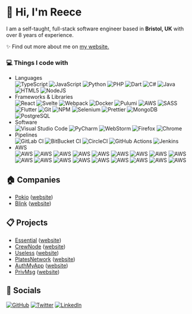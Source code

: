 <h1>👋 Hi, I'm Reece</h1>

<p>I am a self-taught, full-stack software engineer based in <b>Bristol, UK</b> with over 8 years of experience.</p>

<p>
✨️ Find out more about me on <a href="https://reece.biz/">my website.</a><br />
</p>

<h3>💻 Things I code with</h3>
<p>
  <ul>
    <li>
      Languages <br />
      <img alt="TypeScript" src="https://img.shields.io/badge/-TypeScript-007ACC?style=flat&logo=typescript&logoColor=white" />
      <img alt="JavaScript" src="https://img.shields.io/badge/-JavaScript-F0DB4F?style=flat&logo=php&logoColor=white" />
      <img alt="Python" src="https://img.shields.io/badge/-Python-4584b6?style=flat&logo=python&logoColor=white" />
      <img alt="PHP" src="https://img.shields.io/badge/-PHP-474A8A?style=flat&logo=php&logoColor=white" />
      <img alt="Dart" src="https://img.shields.io/badge/-Dart-4597ce?style=flat&logo=dart&logoColor=white" />
      <img alt="C#" src="https://img.shields.io/badge/-C%23-007ACC?style=flat&logo=c-sharp&logoColor=white" />
      <img alt="Java" src="https://img.shields.io/badge/-Java-f89820?style=flat&logo=Java&logoColor=white" />
      <img alt="HTML5" src="https://img.shields.io/badge/-HTML5-E34F26?style=flat&logo=html5&logoColor=white" />
      <img alt="NodeJS" src="https://img.shields.io/badge/-NodeJS-43853d?style=flat&logo=Node.js&logoColor=white" />
    </li>
    <li>
      Frameworks &amp; Libraries <br />
      <img alt="React" src="https://img.shields.io/badge/-React-45b8d8?style=flat&logo=react&logoColor=white" />
      <img alt="Svelte" src="https://img.shields.io/badge/-Svelte-aa1e1e?style=flat&logo=Svelte&logoColor=white" />
      <img alt="Webpack" src="https://img.shields.io/badge/-Webpack-8DD6F9?style=flat&logo=webpack&logoColor=white" /> 
      <img alt="Docker" src="https://img.shields.io/badge/-Docker-46a2f1?style=flat&logo=docker&logoColor=white" />
      <img alt="Pulumi" src="https://img.shields.io/badge/-Pulumi-f26e7e?style=flat&logo=pulumi&logoColor=white" />
      <img alt="AWS" src="https://img.shields.io/badge/-AWS-FF9900?style=flat&logo=amazon&logoColor=white" />
      <img alt="SASS" src="https://img.shields.io/badge/-Sass-CC6699?style=flat&logo=sass&logoColor=white" />
      <img alt="Flutter" src="https://img.shields.io/badge/-Flutter-42A5F5?style=flat&logo=flutter&logoColor=white" />
      <img alt="Git" src="https://img.shields.io/badge/-Git-F05032?style=flat&logo=git&logoColor=white" />
      <img alt="NPM" src="https://img.shields.io/badge/-NPM-CB3837?style=flat&logo=npm&logoColor=white" />
      <img alt="Selenium" src="https://img.shields.io/badge/-Selenium-777e7a?style=flat&logo=selenium&logoColor=white" />
      <img alt="Prettier" src="https://img.shields.io/badge/-Prettier-F7B93E?style=flat&logo=prettier&logoColor=white" />
      <img alt="MongoDB" src="https://img.shields.io/badge/-MongoDB-13aa52?style=flat&logo=mongodb&logoColor=white" />
      <img alt="PostgreSQL" src="https://img.shields.io/badge/-PostgreSQL-336791?style=flat&logo=postgresql&logoColor=white" />
    </li>
    <li>
      Software <br />
      <img alt="Visual Studio Code" src="https://img.shields.io/badge/-Visual%20Studio%20Code-007ACC?style=flat&logo=visual-studio-code&logoColor=white" />
      <img alt="PyCharm" src="https://img.shields.io/badge/-PyCharm-4584b6?style=flat&logo=PyCharm&logoColor=white" />
      <img alt="WebStorm" src="https://img.shields.io/badge/-WebStorm-F0DB4F?style=flat&logo=webstorm&logoColor=white" />
      <img alt="Firefox" src="https://img.shields.io/badge/-Firefox-E66000?style=flat&logo=firefox&logoColor=white" />
      <img alt="Chrome" src="https://img.shields.io/badge/-Chrome-1a73e8?style=flat&logo=google-chrome&logoColor=white" />
    </li>
    <li>
      Pipelines <br />
      <img alt="GitLab CI" src="https://img.shields.io/badge/-GitLab%20CI-FC6D26?style=flat&logo=gitlab&logoColor=white" />
      <img alt="BitBucket CI" src="https://img.shields.io/badge/-BitBucket%20CI-0052CC?style=flat&logo=bitbucket&logoColor=white" />
      <img alt="CircleCI" src="https://img.shields.io/badge/-CircleCI-343434?style=flat&logo=circleci&logoColor=white" />
      <img alt="GitHub Actions" src="https://img.shields.io/badge/-GitHub%20Actions-2088FF?style=flat&logo=githubactions&logoColor=white" />
      <img alt="Jenkins" src="https://img.shields.io/badge/-Jenkins-D24939?style=flat&logo=jenkins&logoColor=white" />
    </li>
    <li>
      AWS <br/>
      <img alt="AWS" src="https://img.shields.io/badge/-S3-64A639?style=flat&logo=amazons3&logoColor=white" />
      <img alt="AWS" src="https://img.shields.io/badge/-Lambda-F78F04?style=flat&logo=awslambda&logoColor=white" />
      <img alt="AWS" src="https://img.shields.io/badge/-ECR-F78F04?style=flat&logo=elastic&logoColor=white" />
      <img alt="AWS" src="https://img.shields.io/badge/-RDS-F78F04?style=flat&logo=amazonrds&logoColor=white" />
      <img alt="AWS" src="https://img.shields.io/badge/-Step%20Functions-F34582?style=flat&logo=amazon&logoColor=white" />
      <img alt="AWS" src="https://img.shields.io/badge/-CloudFormation-F34582?style=flat&logo=amazon&logoColor=white" />
      <img alt="AWS" src="https://img.shields.io/badge/-CloudWatch-F34582?style=flat&logo=amazoncloudwatch&logoColor=white" />
      <img alt="AWS" src="https://img.shields.io/badge/-SNS-F34582?style=flat&logo=amazon&logoColor=white" />
      <img alt="AWS" src="https://img.shields.io/badge/-SSM-F34582?style=flat&logo=amazon&logoColor=white" />
      <img alt="AWS" src="https://img.shields.io/badge/-SQS-F34582?style=flat&logo=amazonsqs&logoColor=white" />
      <img alt="AWS" src="https://img.shields.io/badge/-CodeBuild-4C70F1?style=flat&logo=amazon&logoColor=white" />
      <img alt="AWS" src="https://img.shields.io/badge/-DynamoDB-4C70F1?style=flat&logo=amazondynamodb&logoColor=white" />
      <img alt="AWS" src="https://img.shields.io/badge/-API%20Gateway-975FF5?style=flat&logo=amazon&logoColor=white" />
      <img alt="AWS" src="https://img.shields.io/badge/-Route%2053-975FF5?style=flat&logo=amazonroute53&logoColor=white" />
      <img alt="AWS" src="https://img.shields.io/badge/-CloudFront-975FF5?style=flat&logo=amazon&logoColor=white" />
      <img alt="AWS" src="https://img.shields.io/badge/-VPC-975FF5?style=flat&logo=amazon&logoColor=white" />
      <img alt="AWS" src="https://img.shields.io/badge/-IAM-F54749?style=flat&logo=amazon&logoColor=white" />
      <img alt="AWS" src="https://img.shields.io/badge/-Cognito-F54749?style=flat&logo=amazon&logoColor=white" />
    </li>
  </ul>
</p>
<h2>🏠 Companies</h2>
<p>
  <ul>
    <li><a href="https://github.com/pokioltd">Pokio</a> (<a href="https://pok.io/">website</a>)</li>
    <li><a href="https://github.com/blinkdistro">Blink</a> (<a href="https://blinkdistro.com/">website</a>)</li>
  </ul>
</p>
<h2>📋 Projects</h2>
<p>
  <ul>
    <li><a href="https://github.com/EssentialSRV">Essential</a> (<a href="https://essentialsrv.com/">website</a>)</li>
    <li><a href="https://github.com/CrewNode">CrewNode</a> (<a href="https://crewnode.net/">website</a>)</li>
    <li><a href="https://github.com/UselessCrypto">Useless</a> (<a href="https://uselesscrypto.com/">website</a>)</li>
    <li><a href="https://github.com/PlatesNetwork">PlatesNetwork</a> (<a href="https://plates.network/">website</a>)</li>
    <li><a href="https://github.com/AuthMyApp">AuthMyApp</a> (<a href="https://authmy.app/">website</a>)</li>
    <li><a href="https://github.com/PrivMsgMe">PrivMsg</a> (<a href="https://privmsg.me/">website</a>)</li>
  </ul>
</p>
<h2>🔗 Socials</h2>
<p>
  <a href="https://github.com/reecebenson" target="_blank">
    <img alt="GitHub" src="https://img.shields.io/badge/GitHub-%2312100E.svg?&style=flat&logo=Github&logoColor=white" /></a>
  <a href="https://twitter.com/reecethedev" target="_blank">
    <img alt="Twitter" src="https://img.shields.io/badge/Twitter-%231DA1F2.svg?&style=flat&logo=twitter&logoColor=white" /></a>
  <a href="https://www.linkedin.com/in/reecebenson" target="_blank">
    <img alt="LinkedIn" src="https://img.shields.io/badge/LinkedIn-%230077B5.svg?&style=flat&logo=linkedin&logoColor=white" /></a>
</p>
